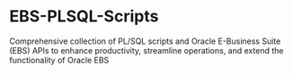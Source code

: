 # EBS-PLSQL-Scripts
Comprehensive collection of PL/SQL scripts and Oracle E-Business Suite (EBS) APIs to enhance productivity, streamline operations, and extend the functionality of Oracle EBS
